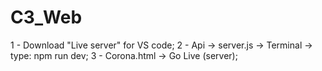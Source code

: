 # C3_Web
 
 1 - Download "Live server" for VS code;
 2 - Api -> server.js -> Terminal -> type: npm run dev;
 3 - Corona.html -> Go Live (server);
